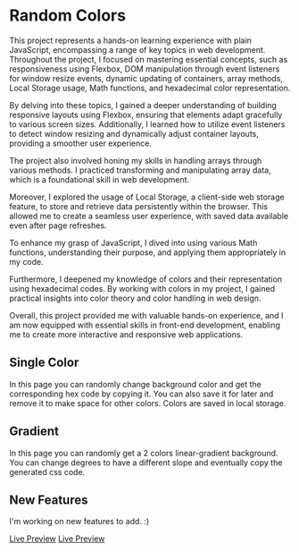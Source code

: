 # Random Colors

This project represents a hands-on learning experience with plain JavaScript, encompassing a range of key topics in web development. Throughout the project, I focused on mastering essential concepts, such as responsiveness using Flexbox, DOM manipulation through event listeners for window resize events, dynamic updating of containers, array methods, Local Storage usage, Math functions, and hexadecimal color representation.

By delving into these topics, I gained a deeper understanding of building responsive layouts using Flexbox, ensuring that elements adapt gracefully to various screen sizes. Additionally, I learned how to utilize event listeners to detect window resizing and dynamically adjust container layouts, providing a smoother user experience.

The project also involved honing my skills in handling arrays through various methods. I practiced transforming and manipulating array data, which is a foundational skill in web development.

Moreover, I explored the usage of Local Storage, a client-side web storage feature, to store and retrieve data persistently within the browser. This allowed me to create a seamless user experience, with saved data available even after page refreshes.

To enhance my grasp of JavaScript, I dived into using various Math functions, understanding their purpose, and applying them appropriately in my code.

Furthermore, I deepened my knowledge of colors and their representation using hexadecimal codes. By working with colors in my project, I gained practical insights into color theory and color handling in web design.

Overall, this project provided me with valuable hands-on experience, and I am now equipped with essential skills in front-end development, enabling me to create more interactive and responsive web applications.



## Single Color

In this page you can randomly change background color and get the corresponding hex code by copying it. 
You can also save it for later and remove it to make space for other colors.
Colors are saved in local storage.

## Gradient

In this page you can randomly get a 2 colors linear-gradient background.
You can change degrees to have a different slope and eventually copy the generated css code.

## New Features

I'm working on new features to add. :)

[Live Preview](https://randomcolorz.netlify.app/)
<a href="https://randomcolorz.netlify.app/" target="_blank">Live Preview</a>

